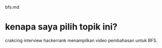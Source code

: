 bfs.md

# kenapa saya pilih topik ini?
crakcing interview hackerrank menampilkan video pembahasan untuk BFS.
